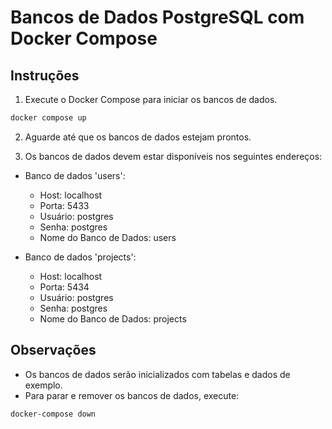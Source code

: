# Bancos de Dados PostgreSQL com Docker Compose

## Instruções

1. Execute o Docker Compose para iniciar os bancos de dados.

```bash
docker compose up
```

2. Aguarde até que os bancos de dados estejam prontos.

3. Os bancos de dados devem estar disponíveis nos seguintes endereços:

- Banco de dados 'users':
    - Host: localhost
    - Porta: 5433
    - Usuário: postgres
    - Senha: postgres
    - Nome do Banco de Dados: users

- Banco de dados 'projects':
    - Host: localhost
    - Porta: 5434
    - Usuário: postgres
    - Senha: postgres
    - Nome do Banco de Dados: projects

## Observações

- Os bancos de dados serão inicializados com tabelas e dados de exemplo.
- Para parar e remover os bancos de dados, execute:

```bash
docker-compose down 
```